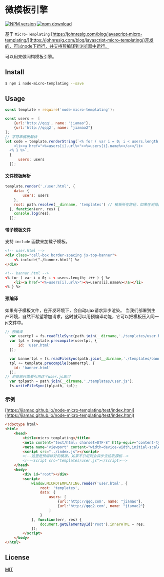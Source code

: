 
# 微模板引擎

[![NPM version][npm-image]][npm-url]
[![npm download][download-image]][download-url]


基于 `Micro-Templating` [https://johnresig.com/blog/javascript-micro-templating/](https://johnresig.com/blog/javascript-micro-templating/)开发的，可以node下运行，并支持预编译到浏览器中运行。

可以用来做同构模板引擎。

## Install

```bash
$ npm i node-micro-templating --save
```

## Usage

```js
const template = require('node-micro-templating');

const users =  [
    {url:'http://qqq', name: "jiamao"},
    {url:'http://qqq2', name: "jiamao2"}
];
// 字符串模板解析
let code = template.renderString(`<% for ( var i = 0; i < users.length; i++ ) { %>
    <li><a href="<%=users[i].url%>"><%=users[i].name%></a></li>
  <% } %>`, 
  {
      users: users
  });

```

#### 文件模板解析
```js
template.render('./user.html', {
    data: {
        users: users
    },
    root: path.resolve(__dirname, 'templates') // 模板所在路径，如果在浏览器中。这里可以是url
  }, function(err, res) {
    console.log(res);
  });
```

#### 带子模板文件
支持 `include` 函数来加载子模板。
``` html
<!-- user.html -->
<div class="cell-box border-spacing js-top-banner">
    <% include("./banner.html") %>
</div>
```
``` html
<!-- banner.html -->
<% for ( var i = 0; i < users.length; i++ ) { %>
    <li><a href="<%=users[i].url%>"><%=users[i].name%></a></li>
<% } %>
```

#### 预编译
如果有子模板文件，在开发环境下，会自动ajax请求异步渲染。 当我们部署到生产环境，自然不希望增加请求，这时就可以用预编译功能，它可以把模板压入同一js文件中。


```js
// 预编译
  var usertpl = fs.readFileSync(path.join(__dirname,'./templates/user.html'), 'utf8');
  var tpl = template.precompile(usertpl, {
      id: 'user.html'
  });    

  var bannertpl = fs.readFileSync(path.join(__dirname,'./templates/banner.html'), 'utf8');
  tpl += template.precompile(bannertpl, {
    id: 'banner.html'
  });
// 浏览器只需要引用这个user.js即可
  var tplpath = path.join(__dirname,'./templates/user.js');
  fs.writeFileSync(tplpath, tpl);
```

### 示例

[https://jiamao.github.io/node-micro-templating/test/index.html](https://jiamao.github.io/node-micro-templating/test/index.html)

```html
<!doctype html>
<html>
	<head>
		<title>micro templating</title>
		<meta content="text/html; charset=UTF-8" http-equiv="content-type" />
		<meta name="viewport" content="width=device-width,initial-scale=1">
        <script src="../index.js"></script>
        <!--这里是预编译好的模板，如果不引用则会异步去拉取模板-->
        <!--<script src="templates/user.js"></script>-->
	</head>
	<body>
		<div id="root"></div>
        <script>
            window.MICROTEMPLATING.render('user.html', {
                root: 'templates',
                data: {
                    users: [
                        {url:'http://qqq.com', name: "jiamao"},
                        {url:'http://qqq2.com', name: "jiamao2"}
                    ]
                }
            }, function(err, res) {
                document.getElementById('root').innerHTML = res;
            });
        </script>
	</body>
</html>

```

## License

[MIT](LICENSE)

[npm-image]: https://img.shields.io/npm/v/node-micro-templating.svg?style=flat-square
[npm-url]: https://npmjs.org/package/node-micro-templating
[download-image]: https://img.shields.io/npm/dm/node-micro-templating.svg?style=flat-square
[download-url]: https://npmjs.org/package/node-micro-templating
